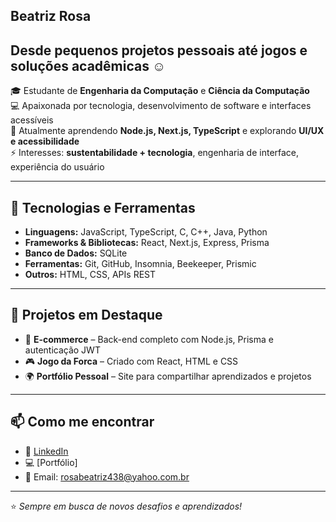 
## Beatriz Rosa  
## Desde pequenos projetos pessoais até jogos e soluções acadêmicas ☺

🎓 Estudante de **Engenharia da Computação** e **Ciência da Computação**  
💻 Apaixonada por tecnologia, desenvolvimento de software e interfaces acessíveis  
🌱 Atualmente aprendendo **Node.js, Next.js, TypeScript** e explorando **UI/UX e acessibilidade**  
⚡ Interesses: **sustentabilidade + tecnologia**, engenharia de interface, experiência do usuário  

---

## 🚀 Tecnologias e Ferramentas
- **Linguagens:** JavaScript, TypeScript, C, C++, Java, Python  
- **Frameworks & Bibliotecas:** React, Next.js, Express, Prisma  
- **Banco de Dados:** SQLite 
- **Ferramentas:** Git, GitHub, Insomnia, Beekeeper, Prismic
- **Outros:** HTML, CSS, APIs REST  

---

## 📌 Projetos em Destaque
- 🛒 **E-commerce** – Back-end completo com Node.js, Prisma e autenticação JWT  
- 🎮 **Jogo da Forca** – Criado com React, HTML e CSS  
- 🌍 **Portfólio Pessoal** – Site para compartilhar aprendizados e projetos  

---

## 📫 Como me encontrar
- 💼 [LinkedIn](https://linkedin.com/in/beatrizrosaa)  
- 💻 [Portfólio]
- 📧 Email: rosabeatriz438@yahoo.com.br  

---

⭐ *Sempre em busca de novos desafios e aprendizados!*  

